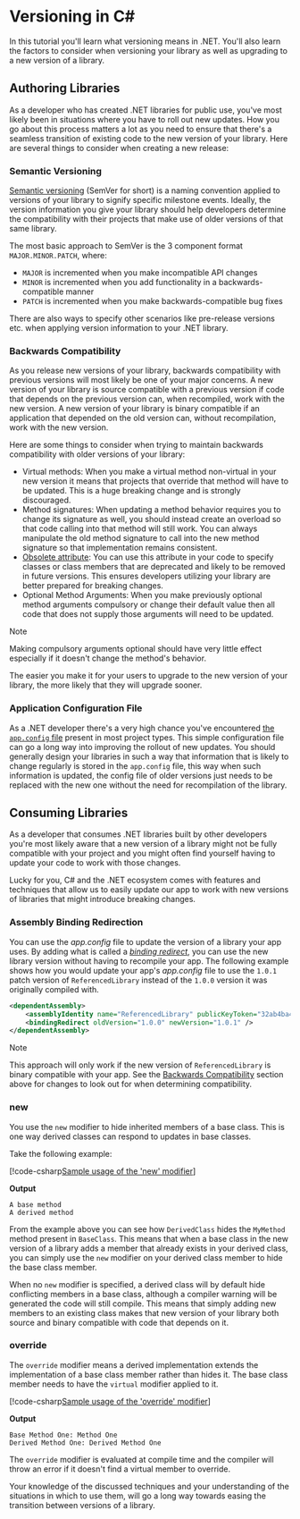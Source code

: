 
# Versioning in C\#

In this tutorial you'll learn what versioning means in .NET. You'll also learn the factors to consider when versioning your library as well as upgrading to a new version of a library.

## Authoring Libraries

As a developer who has created .NET libraries for public use, you've most likely been in situations where you have to roll out new updates. How you go about this process matters a lot as you need to ensure that there's a seamless transition of existing code to the new version of your library. Here are several things to consider when creating a new release:

### Semantic Versioning

[Semantic versioning](https://semver.org/) (SemVer for short) is a naming convention applied to versions of your library to signify specific milestone events.
Ideally, the version information you give your library should help developers determine the compatibility with their projects that make use of older versions of that same library.

The most basic approach to SemVer is the 3 component format `MAJOR.MINOR.PATCH`, where:

- `MAJOR` is incremented when you make incompatible API changes
- `MINOR` is incremented when you add functionality in a backwards-compatible manner
- `PATCH` is incremented when you make backwards-compatible bug fixes

There are also ways to specify other scenarios like pre-release versions etc. when applying version information to your .NET library.

### Backwards Compatibility

As you release new versions of your library, backwards compatibility with previous versions will most likely be one of your major concerns.
A new version of your library is source compatible with a previous version if code that depends on the previous version can, when recompiled, work with the new version.
A new version of your library is binary compatible if an application that depended on the old version can, without recompilation, work with the new version.

Here are some things to consider when trying to maintain backwards compatibility with older versions of your library:

- Virtual methods: When you make a virtual method non-virtual in your new version it means that projects that override that method
will have to be updated. This is a huge breaking change and is strongly discouraged.
- Method signatures: When updating a method behavior requires you to change its signature as well, you should instead create an overload so that code calling into that method will still work.
You can always manipulate the old method signature to call into the new method signature so that implementation remains consistent.
- [Obsolete attribute](language-reference/attributes/general.md#obsolete-attribute): You can use this attribute in your code to specify classes or class members that are deprecated and likely to be removed in future versions. This ensures developers utilizing your library are better prepared for breaking changes.
- Optional Method Arguments: When you make previously optional method arguments compulsory or change their default value then all code that does not supply those arguments will need to be updated.

> [!NOTE]
> Making compulsory arguments optional should have very little effect especially if it doesn't change the method's behavior.

The easier you make it for your users to upgrade to the new version of your library, the more likely that they will upgrade sooner.

### Application Configuration File

As a .NET developer there's a very high chance you've encountered [the `app.config` file](../framework/configure-apps/file-schema/index.md) present in most project types.
This simple configuration file can go a long way into improving the rollout of new updates. You should generally design your libraries in such a way that information that is likely to change regularly is stored in the `app.config` file, this way when such information is updated, the config file of older versions just needs to be replaced with the new one without the need for recompilation of the library.

## Consuming Libraries

As a developer that consumes .NET libraries built by other developers you're most likely aware that a new version of a library might not be fully compatible with your project and you might often find yourself having to update your code to work with those changes.

Lucky for you, C# and the .NET ecosystem comes with features and techniques that allow us to easily update our app to work with new versions of libraries that might introduce breaking changes.

### Assembly Binding Redirection

You can use the *app.config* file to update the version of a library your app uses. By adding what is called a [*binding redirect*](../framework/configure-apps/redirect-assembly-versions.md), you can use the new library version without having to recompile your app. The following example shows how you would update your app's *app.config* file to use the `1.0.1` patch version of `ReferencedLibrary` instead of the `1.0.0` version it was originally compiled with.

```xml
<dependentAssembly>
    <assemblyIdentity name="ReferencedLibrary" publicKeyToken="32ab4ba45e0a69a1" culture="en-us" />
    <bindingRedirect oldVersion="1.0.0" newVersion="1.0.1" />
</dependentAssembly>
```

> [!NOTE]
> This approach will only work if the new version of `ReferencedLibrary` is binary compatible with your app.
> See the [Backwards Compatibility](#backwards-compatibility) section above for changes to look out for when determining compatibility.

### new

You use the `new` modifier to hide inherited members of a base class. This is one way derived classes can respond to updates in base classes.

Take the following example:

[!code-csharp[Sample usage of the 'new' modifier](~/samples/snippets/csharp/versioning/new/Program.cs#sample)]

**Output**

```console
A base method
A derived method
```

From the example above you can see how `DerivedClass` hides the `MyMethod` method present in `BaseClass`.
This means that when a base class in the new version of a library adds a member that already exists in your derived class, you can simply use the `new` modifier on your derived class member to hide the base class member.

When no `new` modifier is specified, a derived class will by default hide conflicting members in a base class, although a compiler warning will be generated the code will still compile. This means that simply adding new members to an existing class makes that new version of your library both source and binary compatible with code that depends on it.

### override

The `override` modifier means a derived implementation extends the implementation of a base class member rather than
hides it. The base class member needs to have the `virtual` modifier applied to it.

[!code-csharp[Sample usage of the 'override' modifier](../../samples/snippets/csharp/versioning/override/Program.cs#sample)]

**Output**

```console
Base Method One: Method One
Derived Method One: Derived Method One
```

The `override` modifier is evaluated at compile time and the compiler will throw an error if it doesn't find a virtual member to override.

Your knowledge of the discussed techniques and your understanding of the situations in which to use them, will go a long way towards easing the transition between versions of a library.
